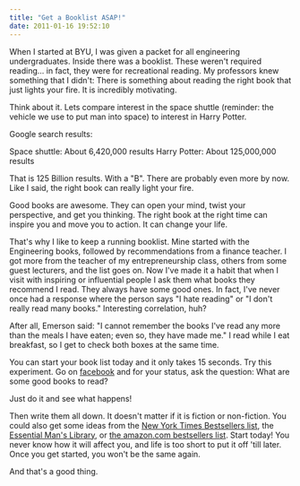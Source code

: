 ```yaml
---
title: "Get a Booklist ASAP!"
date: 2011-01-16 19:52:10
---
```


When I started at BYU, I was given a packet for all engineering undergraduates. Inside there was a booklist. These weren't required reading... in fact, they were for recreational reading. My professors knew something that I didn't: There is something about reading the right book that just lights your fire. It is incredibly motivating.

Think about it. Lets compare interest in the space shuttle (reminder: the vehicle we use to put man into space) to interest in Harry Potter.

Google search results:

Space shuttle: About 6,420,000 results
Harry Potter: About 125,000,000 results

That is 125 Billion results. With a "B". There are probably even more by now. Like I said, the right book can really light your fire.

Good books are awesome. They can open your mind, twist your perspective, and get you thinking. The right book at the right time can inspire you and move you to action. It can change your life.

That's why I like to keep a running booklist. Mine started with the Engineering books, followed by recommendations from a finance teacher. I got more from the teacher of my entrepreneurship class, others from some guest lecturers, and the list goes on. Now I've made it a habit that when I visit with inspiring or influential people I ask them what books they recommend I read. They always have some good ones. In fact, I've never once had a response where the person says "I hate reading" or "I don't really read many books." Interesting correlation, huh?

After all, Emerson said: "I cannot remember the books I've read any more than the meals I have eaten; even so, they have made me." I read while I eat breakfast, so I get to check both boxes at the same time.

You can start your book list today and it only takes 15 seconds. Try this experiment. Go on <a href="http://www.facebook.com" target="_blank" rel="noopener noreferrer" title="Facebook">facebook</a> and for your status, ask the question: What are some good books to read?

Just do it and see what happens!

Then write them all down. It doesn't matter if it is fiction or non-fiction. You could also get some ideas from the <a href="http://www.nytimes.com/best-sellers-books/overview.html" target="_blank" rel="noopener noreferrer" title="New York Times Bestsellers">New York Times Bestsellers list</a>, the <a href="http://artofmanliness.com/2008/05/14/100-must-read-books-the-essential-mans-library/" target="_blank" rel="noopener noreferrer" title="The Essential Man's Library">Essential Man's Library</a>, or <a href="http://www.amazon.com/gp/bestsellers/books" target="_blank" rel="noopener noreferrer" title="amazon.com bestsellers">the amazon.com bestsellers list</a>. Start today! You never know how it will affect you, and life is too short to put it off 'till later. Once you get started, you won't be the same again.

And that's a good thing.
